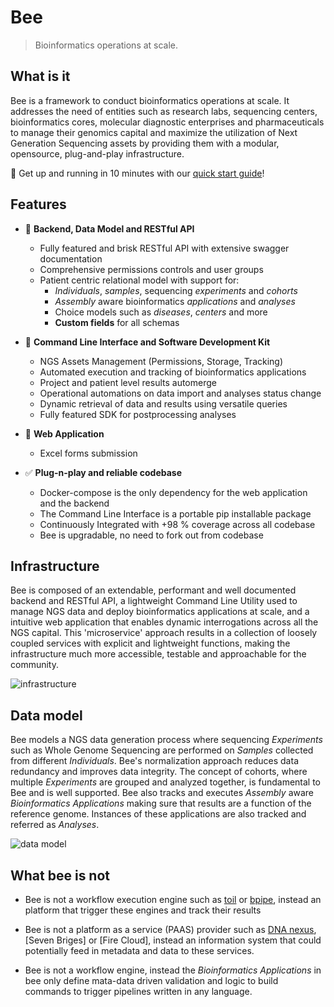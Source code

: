 # Bee

> Bioinformatics operations at scale.

## What is it

Bee is a framework to conduct bioinformatics operations at scale. It addresses the need of entities such as research labs, sequencing centers, bioinformatics cores, molecular diagnostic enterprises and pharmaceuticals to manage their genomics capital and maximize the utilization of Next Generation Sequencing assets by providing them with a modular, opensource, plug-and-play infrastructure.

🚀 Get up and running in 10 minutes with our [quick start guide](tutorials/quick_start)!

## Features

* 👾 **Backend, Data Model and RESTful API**
    * Fully featured and brisk RESTful API with extensive swagger documentation
    * Comprehensive permissions controls and user groups
    * Patient centric relational model with support for:
        * *Individuals*, *samples*, sequencing *experiments* and *cohorts*
        * *Assembly* aware bioinformatics *applications* and *analyses*
        * Choice models such as *diseases*, *centers* and more
        * **Custom fields** for all schemas

* 🤖 **Command Line Interface and Software Development Kit**
    * NGS Assets Management (Permissions, Storage, Tracking)
    * Automated execution and tracking of bioinformatics applications
    * Project and patient level results automerge
    * Operational automations on data import and analyses status change
    * Dynamic retrieval of data and results using versatile queries
    * Fully featured SDK for postprocessing analyses

* 🚀 **Web Application**
    * Excel forms submission

* ✅ **Plug-n-play and reliable codebase**
    * Docker-compose is the only dependency for the web application and the backend
    * The Command Line Interface is a portable pip installable package
    * Continuously Integrated with +98 % coverage across all codebase
    * Bee is upgradable, no need to fork out from codebase

## Infrastructure

Bee is composed of an extendable, performant and well documented backend and RESTful API, a lightweight Command Line Utility used to manage NGS data and deploy bioinformatics applications at scale, and a intuitive web application that enables dynamic interrogations across all the NGS capital. This 'microservice' approach results in a collection of loosely coupled services with explicit and lightweight functions, making the infrastructure much more accessible, testable and approachable for the community.

![infrastructure]

## Data model

Bee models a NGS data generation process where sequencing *Experiments* such as Whole Genome Sequencing are performed on *Samples* collected from different *Individuals*. Bee's normalization approach reduces data redundancy and improves data integrity. The concept of cohorts, where multiple *Experiments* are grouped and analyzed together, is fundamental to Bee and is well supported. Bee also tracks and executes *Assembly* aware *Bioinformatics Applications* making sure that results are a function of the reference genome. Instances of these applications are also tracked and referred as *Analyses*.

![data model]

## What bee is not

* Bee is not a workflow execution engine such as [toil] or [bpipe], instead an platform that trigger these engines and track their results

* Bee is not a platform as a service (PAAS) provider such as [DNA nexus], [Seven Briges] or [Fire Cloud], instead an information system that could potentially feed in metadata and data to these services.

* Bee is not a workflow engine, instead the *Bioinformatics Applications* in bee only define mata-data driven validation and logic to build commands to trigger pipelines written in any language.

[data model]: https://docs.google.com/drawings/d/e/2PACX-1vTfH_lsxbY2RtIS56F_r3FFQEdC1JghHWU5HWG3J5-TLo59FMKuFWIgBaHdJaNO1L-2muoVLIPxWFwg/pub?w=737&h=310
[infrastructure]: https://docs.google.com/drawings/d/e/2PACX-1vQF28gk8NrZ8nZXi7w8trxHWZRc-j-hWYec3UWdNbXY1WAgT8SNMIZX3B5KEaQ7iEPVzpfj2HAmIpwu/pub?w=734&h=416

[dna nexus]: https://www.dnanexus.com
[toil]: https://github.com/DataBiosphere/toil
[bpipe]: https://github.com/ssadedin/bpipe
